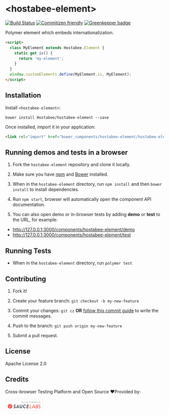 # \<hostabee-element\>

[![Build Status](https://travis-ci.org/Hostabee/hostabee-element.svg?branch=master)](https://travis-ci.org/Hostabee/hostabee-element)
[![Commitizen friendly](https://img.shields.io/badge/commitizen-friendly-brightgreen.svg)](http://commitizen.github.io/cz-cli/) [![Greenkeeper badge](https://badges.greenkeeper.io/Hostabee/hostabee-element.svg)](https://greenkeeper.io/)

Polymer element which embeds internationalization.

```html
<script>
  class MyElement extends Hostabee.Element {
    static get is() {
      return 'my-element';
    }
  }
  window.customElements.define(MyElement.is, MyElement);
</script>
```

## Installation

Install `<hostabee-element>`:

```shell
bower install Hostabee/hostabee-element --save
```

Once installed, import it in your application:

```html
<link rel="import" href="bower_components/hostabee-element/hostabee-element.html">
```

## Running demos and tests in a browser

1. Fork the `hostabee-element` repository and clone it locally.

2. Make sure you have [npm](https://www.npmjs.com/) and [Bower](https://bower.io) installed.

3. When in the `hostabee-element` directory, run `npm install` and then `bower install` to install dependencies.

4. Run `npm start`, browser will automatically open the component API documentation.

5. You can also open demo or in-browser tests by adding **demo** or **test** to the URL, for example:

- http://127.0.0.1:3000/components/hostabee-element/demo
- http://127.0.0.1:3000/components/hostabee-element/test

## Running Tests

- When in the `hostabee-element` directory, run `polymer test`

## Contributing

1. Fork it!
2. Create your feature branch: `git checkout -b my-new-feature`
3. Commit your changes: `git cz` **OR** [follow this commit guide](https://conventionalcommits.org/) to write the commit messages.

4. Push to the branch: `git push origin my-new-feature`
5. Submit a pull request.

## License

Apache License 2.0

## Credits

Cross-browser Testing Platform and Open Source ❤️Provided by:
<!-- Yes, I know. HTML inside mardown file... The only way to change the SVG size without open Inkscape. It could be your first good contribution to fix it! -->
[<img src="./images/sauce_labs_badge.svg" width="120">](https://saucelabs.com)
